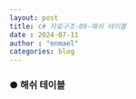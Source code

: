 ```yaml
---
layout: post
title: c# 자료구조-09-해쉬 테이블
date : 2024-07-11
author : "enmael"
categories: blog
---
```

<h3>● 해쉬 테이블 </h3>

<span style="font-size: 15px;">

</span>
